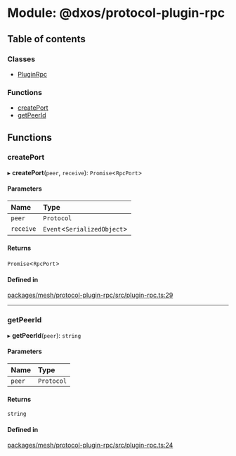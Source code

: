 # Module: @dxos/protocol-plugin-rpc

## Table of contents

### Classes

- [PluginRpc](../classes/dxos_protocol_plugin_rpc.PluginRpc.md)

### Functions

- [createPort](dxos_protocol_plugin_rpc.md#createport)
- [getPeerId](dxos_protocol_plugin_rpc.md#getpeerid)

## Functions

### createPort

▸ **createPort**(`peer`, `receive`): `Promise`<`RpcPort`\>

#### Parameters

| Name | Type |
| :------ | :------ |
| `peer` | `Protocol` |
| `receive` | `Event`<`SerializedObject`\> |

#### Returns

`Promise`<`RpcPort`\>

#### Defined in

[packages/mesh/protocol-plugin-rpc/src/plugin-rpc.ts:29](https://github.com/dxos/dxos/blob/e3b936721/packages/mesh/protocol-plugin-rpc/src/plugin-rpc.ts#L29)

___

### getPeerId

▸ **getPeerId**(`peer`): `string`

#### Parameters

| Name | Type |
| :------ | :------ |
| `peer` | `Protocol` |

#### Returns

`string`

#### Defined in

[packages/mesh/protocol-plugin-rpc/src/plugin-rpc.ts:24](https://github.com/dxos/dxos/blob/e3b936721/packages/mesh/protocol-plugin-rpc/src/plugin-rpc.ts#L24)
